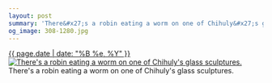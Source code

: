```yaml
---
layout: post
summary: 'There&#x27;s a robin eating a worm on one of Chihuly&#x27;s glass sculptures.'
og_image: 308-1280.jpg
---
```


<p>
  <time><a href="/308">{{ page.date | date: "%B %e, %Y" }}</a></time>
  <a href="/308"><img src="{{ site.assets_url }}/308-640.jpg" srcset="{{ site.assets_url }}/308-1280.jpg 1280w, {{ site.assets_url }}/308-960.jpg 960w, {{ site.assets_url }}/308-640.jpg 640w, {{ site.assets_url }}/308-320.jpg 320w" sizes="(min-width: 700px) 50vw, calc(100vw - 2rem)" alt="There&#x27;s a robin eating a worm on one of Chihuly&#x27;s glass sculptures." /></a>
  <span>There&#x27;s a robin eating a worm on one of Chihuly&#x27;s glass sculptures.</span>
</p>
